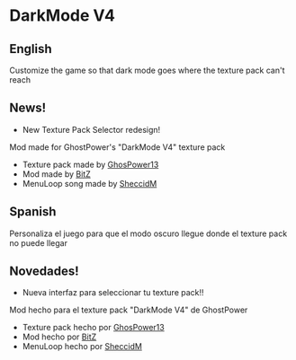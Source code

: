 # DarkMode V4

## **English**

Customize the game so that dark mode goes where the texture pack can't reach

## News!
- New Texture Pack Selector redesign!


Mod made for GhostPower's "DarkMode V4" texture pack

- Texture pack made by [GhosPower13](https://x.com/Ghost_Power_13)
- Mod made by [BitZ](https://x.com/BitZGD)
- MenuLoop song made by [SheccidM](https://x.com/SheccidM_)

## **Spanish**

Personaliza el juego para que el modo oscuro llegue donde el texture pack no puede llegar

## Novedades!
- Nueva interfaz para seleccionar tu texture pack!!

Mod hecho para el texture pack "DarkMode V4" de GhostPower

- Texture pack hecho por [GhosPower13](https://x.com/Ghost_Power_13)
- Mod hecho por [BitZ](https://x.com/BitZGD)
- MenuLoop hecho por [SheccidM](https://x.com/SheccidM_)